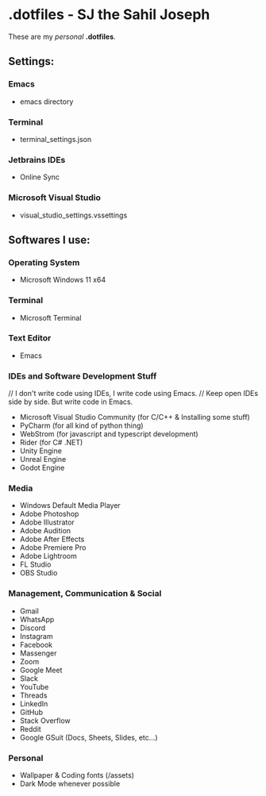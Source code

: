 
# .dotfiles - SJ the Sahil Joseph
These are my *personal* __.dotfiles__.

## Settings:

### Emacs
- emacs directory
### Terminal
- terminal_settings.json
### Jetbrains IDEs
- Online Sync
### Microsoft Visual Studio
- visual_studio_settings.vssettings

## Softwares I use:

### Operating System
- Microsoft Windows 11 x64
    
### Terminal
- Microsoft Terminal
    
### Text Editor
- Emacs
    
### IDEs and Software Development Stuff
// I don't write code using IDEs, I write code using Emacs.
// Keep open IDEs side by side. But write code in Emacs.
- Microsoft Visual Studio Community (for C/C++ & Installing some stuff)
- PyCharm (for all kind of python thing)
- WebStrom (for javascript and typescript development)
- Rider (for C# .NET)
- Unity Engine
- Unreal Engine
- Godot Engine

### Media
- Windows Default Media Player
- Adobe Photoshop
- Adobe Illustrator
- Adobe Audition
- Adobe After Effects
- Adobe Premiere Pro
- Adobe Lightroom
- FL Studio
- OBS Studio

### Management, Communication & Social
- Gmail
- WhatsApp
- Discord
- Instagram
- Facebook
- Massenger
- Zoom
- Google Meet
- Slack
- YouTube
- Threads
- LinkedIn
- GitHub
- Stack Overflow
- Reddit
- Google GSuit (Docs, Sheets, Slides, etc...)
        
### Personal
- Wallpaper & Coding fonts (/assets)
- Dark Mode whenever possible

